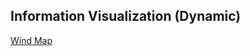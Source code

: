 ##  Information Visualization (Dynamic)

<!--![](resources/images/vis/Wikipedian_in_Residence_Infographic.jpg)--> <!-- .element width="50%" -->

[Wind Map](http://hint.fm/wind/) <!-- .element: target="_blank" -->
